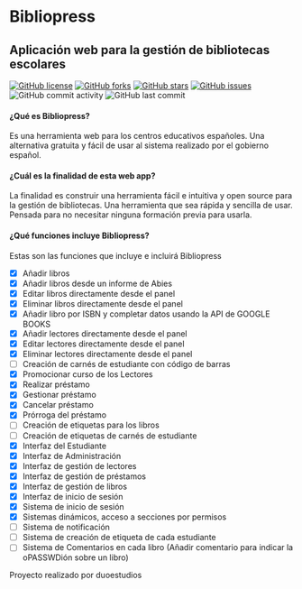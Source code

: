 # Bibliopress

## Aplicación web para la gestión de bibliotecas escolares

[![GitHub license](https://img.shields.io/github/license/duoestudios/bibliopress)](https://github.com/duoestudios/bibliopress/blob/master/LICENSE) [![GitHub forks](https://img.shields.io/github/forks/duoestudios/bibliopress)](https://github.com/duoestudios/bibliopress/network) [![GitHub stars](https://img.shields.io/github/stars/duoestudios/bibliopress)](https://github.com/duoestudios/bibliopress/stargazers) [![GitHub issues](https://img.shields.io/github/issues/duoestudios/bibliopress)](https://github.com/duoestudios/bibliopress/issues) ![GitHub commit activity](https://img.shields.io/github/commit-activity/m/duoestudios/bibliopress) ![GitHub last commit](https://img.shields.io/github/last-commit/duoestudios/bibliopress)

#### ¿Qué es Bibliopress?

Es una herramienta web para los centros educativos españoles. Una alternativa gratuita y fácil de usar al sistema realizado por el gobierno español.

#### ¿Cuál es la finalidad de esta web app?

La finalidad es construir una herramienta fácil e intuitiva y open source para la gestión de bibliotecas. Una herramienta que sea rápida y sencilla de usar. Pensada para no necesitar ninguna formación previa para usarla.

#### ¿Qué funciones incluye Bibliopress?

Estas son las funciones que incluye e incluirá Bibliopress

- [x] Añadir libros
- [x] Añadir libros desde un informe de Abies
- [x] Editar libros directamente desde el panel
- [x] Eliminar libros directamente desde el panel
- [x] Añadir libro por ISBN y completar datos usando la API de GOOGLE BOOKS
- [x] Añadir lectores directamente desde el panel
- [x] Editar lectores directamente desde el panel
- [x] Eliminar lectores directamente desde el panel
- [ ] Creación de carnés de estudiante con código de barras
- [x] Promocionar curso de los Lectores
- [x] Realizar préstamo
- [x] Gestionar préstamo
- [x] Cancelar préstamo
- [x] Prórroga del préstamo
- [ ] Creación de etiquetas para los libros
- [ ] Creación de etiquetas de carnés de estudiante
- [x] Interfaz del Estudiante
- [x] Interfaz de Administración
- [x] Interfaz de gestión de lectores
- [x] Interfaz de gestión de préstamos
- [x] Interfaz de gestión de libros
- [x] Interfaz de inicio de sesión
- [x] Sistema de inicio de sesión
- [x] Sistemas dinámicos, acceso a secciones por permisos
- [ ] Sistema de notificación
- [ ] Sistema de creación de etiqueta de cada estudiante
- [ ] Sistema de Comentarios en cada libro (Añadir comentario para indicar la oPASSWDión sobre un libro)

Proyecto realizado por duoestudios
